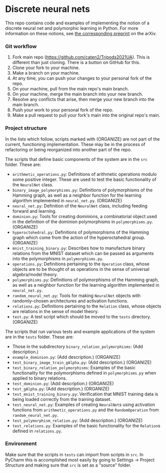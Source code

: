 # Discrete neural nets

This repo contains code and examples of implementing the notion of a discrete neural net and polymorphic learning in
Python. For more information on these notions, see [the corresponding preprint](https://arxiv.org/abs/2308.00677) on the
arXiv.

### Git workflow

1) Fork main repo (https://github.com/caten2/Tripods2021UA). This is different than just cloning. There is a button on
   GitHub for this.
2) Clone your fork to your machine.
3) Make a branch on your machine.
4) At any time, you can push your changes to your personal fork of the repo.
5) On your machine, pull from the main repo's main branch.
6) On your machine, merge the main branch into your new branch.
7) Resolve any conflicts that arise, then merge your new branch into the main branch.
8) Push your work to your personal fork of the repo.
9) Make a pull request to pull your fork's main into the original repo's main.

### Project structure

In the lists which follow, scripts marked with (ORGANIZE) are not part of the current, functioning implementation. These
may be in the process of refactoring or being reorganized into another part of the repo.

The scripts that define basic components of the system are in the `src` folder. These are:

* `arithmetic_operations.py`: Definitions of arithmetic operations modulo some positive integer. These are used to test
the basic functionality of the `NeuralNet` class.
* `binary_image_polymorphisms.py`: Definitions of polymorphisms of the Hamming graph, as well as a neighbor function for
  the learning algorithm implemented in `neural_net.py`. (ORGANIZE)
* `neural_net.py`: Definition of the `NeuralNet` class, including feeding forward and learning.
* `dominion.py`: Tools for creating dominions, a combinatorial object used in the definition of the dominion
  polymorphisms in `polymorphisms.py`. (ORGANIZE)
* `hyperoctohedral.py`: Definitions of polymorphisms of the Hamming graph which come from the action of the
  hyperoctahedral group. (ORGANIZE)
* `mnist_training_binary.py`: Describes how to manufacture binary relations from the MNIST dataset which can be passed
  as arguments into the polymorphisms in `polymorphisms.py`.
* `operations.py`: Definitions pertaining to the `Operation` class, whose objects are to be thought of as operations in
  the sense of universal algebra/model theory.
* `polymorphisms.py`: Definitions of polymorphisms of the Hamming graph, as well as a neighbor function for
  the learning algorithm implemented in `neural_net.py`.
* `random_neural_net.py`: Tools for making `NeuralNet` objects with randomly-chosen architectures and activation
  functions.
* `relations.py`: Definitions pertaining to the `Relation` class, whose objects are relations in the sense of model
theory.
* `test.py`: A test script which should be moved to the `tests` directory. (ORGANIZE)

The scripts that run various tests and example applications of the system are in the `tests` folder. These are:

* Those in the subdirectory `binary_relation_polymorphisms`: (Add description.)
* `example_dominion.py`: (Add description.) (ORGANIZE)
* `test_binary_image_train_gAlpha.py`: (Add description.) (ORGANIZE)
* `test_binary_relation_polymorphisms`: Examples of the basic functionality for the polymorphisms defined in
`polymorphisms.py` when applied to binary relations.
* `test_dominion.py`: (Add description.) (ORGANIZE)
* `test_gAlpha.py`: (Add description.) (ORGANIZE)
* `test_mnist_training_binary.py`: Verification that MNIST training data is being loaded correctly from the training
dataset.
* `test_neural_net.py`: Examples of creating `NeuralNet`s using activation functions from
`arithmetic_operations.py` and the `RandomOperation` from `random_neural_net.py`.
* `test_polymorphism_relation.py`: (Add description.) (ORGANIZE)
* `test_relations.py`: Examples of the basic functionality for the `Relation`s defined in `relations.py`.

### Environment

Make sure that the scripts in `tests` can import from scripts in `src`. In PyCharm this is accomplished most easily by
going to Settings -> Project Structure and making sure that `src` is set as a "source" folder.